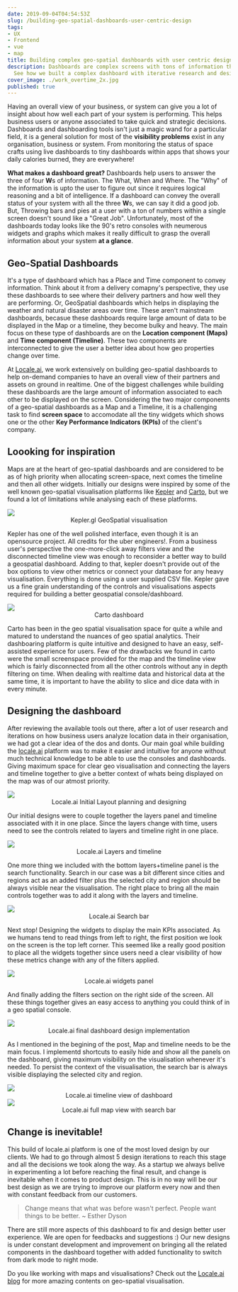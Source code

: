 ```yaml
---
date: 2019-09-04T04:54:53Z
slug: /building-geo-spatial-dashboards-user-centric-design
tags:
- UX
- Frontend
- vue
- map
title: Building complex geo-spatial dashboards with user centric design
description: Dashboards are complex screens with tons of information thrown at a user.
  See how we built a complex dashboard with iterative research and designs.
cover_image: ./work_overtime_2x.jpg
published: true
---
```


Having an overall view of your business, or system can give you a lot of insight about how well each part of your system is performing. This helps business users or anyone associated to take quick and strategic decisions. Dashboards and dashboarding tools isn't just a magic wand for a particular field, it is a general solution for most of the **visibility problems** exist in any organisation, business or system. From monitoring the status of space crafts using live dashboards to tiny dashboards within apps that shows your daily calories burned, they are everywhere!

**What makes a dashboard great?** Dashboards help users to answer the three of four **W**s of information. The What, When and Where. The "Why" of the information is upto the user to figure out since it requires logical reasoning and a bit of intelligence. If a dashboard can convey the overall status of your system with all the three **W**s, we can say it did a good job. But, Throwing bars and pies at a user with a ton of numbers within a single screen doesn't sound like a "Great Job". Unfortunately, most of the dashboards today looks like the 90's retro consoles with neumerous widgets and graphs which makes it really difficult to grasp the overall information about your system **at a glance**.

## Geo-Spatial Dashboards

It's a type of dashboard which has a Place and Time component to convey information. Think about it from a delivery comapny's perspective, they use these dashboards to see where their delivery partners and how well they are performing. Or, GeoSpatial dashboards which helps in displaying the weather and natural disaster areas over time. These aren't mainstream dashboards, becasue these dashboards require large amount of data to be displayed in the Map or a timeline, they become bulky and heavy. The main focus on these type of dashboards are on the **Location component (Maps)** and **Time component (Timeline)**. These two components are interconnected to give the user a better idea about how geo properties change over time.

At [Locale.ai](https://locale.ai), we work extensively on building geo-spatial dashboards to help on-demand companies to have an overall view of their partners and assets on ground in realtime. One of the biggest challenges while building these dashboards are the large amount of information associated to each other to be displayed on the screen. Considering the two major components of a geo-spatial dashboards as a Map and a Timeline, it is a challenging task to find **screen space** to accomodate all the tiny widgets which shows one or the other **Key Performance Indicators (KPIs)** of the client's company.

## Loooking for inspiration

Maps are at the heart of geo-spatial dashboards and are considered to be as of high priority when allocating screen-space, next comes the timeline and then all other widgets. Initially our designs were inspired by some of the well known geo-spatial visualisation platforms like [Kepler](https://kepler.gl) and [Carto](https://carto.com), but we found a lot of limitations while analysing each of these platforms. 

<Img src="./kepler-gl.png"/>
<center>Kepler.gl GeoSpatial visualisation</center>

Kepler has one of the well polished interface, even though it is an opensource project. All credits for the uber engineers!. From a business user's perspective the one-more-click away filters view and the disconnected timeline view was enough to reconsider a better way to build a geospatial dashboard. Adding to that, kepler doesn't provide out of the box options to view other metrics or connect your database for any heavy visualisation. Everything is done using a user supplied CSV file. Kepler gave us a fine grain understanding of the controls and visualisations aspects required for building a better geospatial console/dashboard.

<Img src="./carto.png"/>
<center>Carto dashboard</center>

Carto has been in the geo spatial visualisation space for quite a while and matured to understand the nuances of geo spatial analytics. Their dashboaring platform is quite intuitive and designed to have an easy, self-assisted experience for users. Few of the drawbacks we found in carto were the small screenspace provided for the map and the timeline view which is fairly disconnected from all the other controls without any in depth filtering on time. When dealing with realtime data and historical data at the same time, it is important to have the ability to slice and dice data with in every minute.

## Designing the dashboard

After reviewing the available tools out there, after a lot of user research and iterations on how business users analyze location data in their organisation, we had got a clear idea of the dos and donts. Our main goal while building the [locale.ai](https://locale.ai) platform was to make it easier and intuitive for anyone without much technical knowledge to be able to use the consoles and dashboards. Giving maximum space for clear geo visualisation and connecting the layers and timeline together to give a better context of whats being displayed on the map was of our atmost priority.


<Img src="./initial_design.png"/>
<center>Locale.ai Initial Layout planning and designing</center>

Our initial designs were to couple together the layers panel and timeline associated with it in one place. Since the layers change with time, users need to see the controls related to layers and timeline right in one place.

<Img src="./timeline_close_up.png"/>
<center>Locale.ai Layers and timeline</center>

One more thing we included with the bottom layers+timeline panel is the search functionality. Search in our case was a bit different since cities and regions act as an added filter plus the selected city and region should be always visible near the visualisation. The right place to bring all the main controls together was to add it along with the layers and timeline. 

<Img src="./search.png"/>
<center>Locale.ai Search bar</center>

Next stop! Designing the widgets to display the main KPIs associated. As we humans tend to read things from left to right, the first position we look on the screen is the top left corner. This seemed like a really good position to place all the widgets together since users need a clear visibility of how these metrics change with any of the filters applied.   

<Img src="./widgets.png"/>
<center>Locale.ai widgets panel</center>

And finally adding the filters section on the right side of the screen. All these things together gives an easy access to anything you could think of in a geo spatial console.

<Img src="./dashboard_final_design.png"/>
<center>Locale.ai final dashboard design implementation</center>

As I mentioned in the begining of the post, Map and timeline needs to be the main focus. I implementd shortcuts to easily hide and show all the panels on the dashboard, giving maximum visibility on the visualisation whenever it's needed. To persist the context of the visualisation, the search bar is always visible displaying the selected city and region.

<Img src="./dash_timeline_only.png"/>
<center>Locale.ai timeline view of dashboard</center>

<Img src="./dash_full_screen.png"/>
<center>Locale.ai full map view with search bar</center>

## Change is inevitable!

This build of locale.ai platform is one of the most loved design by our clients. We had to go through almost 5 design iterations to reach this stage and all the decisions we took along the way. As a startup we always belive in experimenting a lot before reaching the final result, and change is inevitable when it comes to product design. This is in no way will be our best design as we are trying to improve our platform every now and then with constant feedback from our customers.

> Change means that what was before wasn't perfect. People want things to be better. ~ Esther Dyson

There are still more aspects of this dashboard to fix and design better user experience. We are open for feedbacks and suggestions :) Our new designs is under constant development and improvement on bringing all the related components in the dashboard together with added functionality to switch from dark mode to night mode.

Do you like working with maps and visualisations? Check out the [Locale.ai blog](https://locale.ai) for more amazing contents on geo-spatial visualisation.


